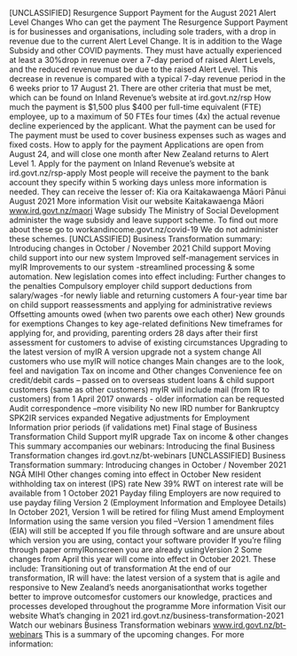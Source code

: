 \[UNCLASSIFIED\] Resurgence Support Payment for the August 2021 Alert Level Changes Who can get the payment The Resurgence Support Payment is for businesses and organisations, including sole traders, with a drop in revenue due to the current Alert Level Change. It is in addition to the Wage Subsidy and other COVID payments. They must have actually experienced at least a 30%drop in revenue over a 7-day period of raised Alert Levels, and the reduced revenue must be due to the raised Alert Level. This decrease in revenue is compared with a typical 7-day revenue period in the 6 weeks prior to 17 August 21. There are other criteria that must be met, which can be found on Inland Revenue’s website at ird.govt.nz/rsp How much the payment is $1,500 plus $400 per full-time equivalent (FTE) employee, up to a maximum of 50 FTEs four times (4x) the actual revenue decline experienced by the applicant. What the payment can be used for The payment must be used to cover business expenses such as wages and fixed costs. How to apply for the payment Applications are open from August 24, and will close one month after New Zealand returns to Alert Level 1. Apply for the payment on Inland Revenue’s website at ird.govt.nz/rsp-apply Most people will receive the payment to the bank account they specify within 5 working days unless more information is needed. They can receive the lesser of: Kia ora Kaitakawaenga Māori Pānui August 2021 More information Visit our website Kaitakawaenga Māori www.ird.govt.nz/maori Wage subsidy The Ministry of Social Development administer the wage subsidy and leave support scheme. To find out more about these go to workandincome.govt.nz/covid-19 We do not administer these schemes. \[UNCLASSIFIED\] Business Transformation summary: Introducing changes in October / November 2021 Child support Moving child support into our new system Improved self-management services in myIR Improvements to our system -streamlined processing & some automation. New legislation comes into effect including: Further changes to the penalties Compulsory employer child support deductions from salary/wages -for newly liable and returning customers A four-year time bar on child support reassessments and applying for administrative reviews Offsetting amounts owed (when two parents owe each other) New grounds for exemptions Changes to key age-related definitions New timeframes for applying for, and providing, parenting orders 28 days after their first assessment for customers to advise of existing circumstances Upgrading to the latest version of myIR A version upgrade not a system change All customers who use myIR will notice changes Main changes are to the look, feel and navigation Tax on income and Other changes Convenience fee on credit/debit cards – passed on to overseas student loans & child support customers (same as other customers) myIR will include mail (from IR to customers) from 1 April 2017 onwards - older information can be requested Audit correspondence –more visibility No new IRD number for Bankruptcy SPK2IR services expanded Negative adjustments for Employment Information prior periods (if validations met) Final stage of Business Transformation Child Support myIR upgrade Tax on income & other changes This summary accompanies our webinars: Introducing the final Business Transformation changes ird.govt.nz/bt-webinars \[UNCLASSIFIED\] Business Transformation summary: Introducing changes in October / November 2021 NGĀ MIHI Other changes coming into effect in October New resident withholding tax on interest (IPS) rate New 39% RWT on interest rate will be available from 1 October 2021 Payday filing Employers are now required to use payday filing Version 2 (Employment Information and Employee Details) In October 2021, Version 1 will be retired for filing Must amend Employment Information using the same version you filed –Version 1 amendment files (EIA) will still be accepted If you file through software and are unsure about which version you are using, contact your software provider If you’re filing through paper ormyIRonscreen you are already usingVersion 2 Some changes from April this year will come into effect in October 2021. These include: Transitioning out of transformation At the end of our transformation, IR will have: the latest version of a system that is agile and responsive to New Zealand’s needs anorganisationthat works together better to improve outcomesfor customers our knowledge, practices and processes developed throughout the programme More information Visit our website What’s changing in 2021 ird.govt.nz/business-transformation-2021 Watch our webinars Business Transformation webinars www.ird.govt.nz/bt-webinars This is a summary of the upcoming changes. For more information: